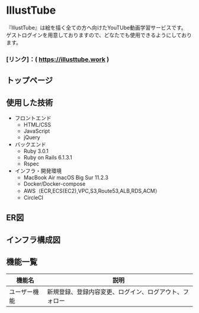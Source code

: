 # IllustTube
『IllustTube』は絵を描く全ての方へ向けたYouTUbe動画学習サービスです。
ゲストログインを用意しておりますので、どなたでも使用できるようにしております。

###  [リンク]：( https://illusttube.work )

## トップページ


## 使用した技術
* フロントエンド
  * HTML/CSS
  * JavaScript
  * jQuery
* バックエンド
  * Ruby 3.0.1
  * Ruby on Rails 6.1.3.1
  * Rspec
* インフラ・開発環境
  * MacBook Air macOS Big Sur 11.2.3
  * Docker/Docker-compose
  * AWS（ECR,ECS(EC2),VPC,S3,Route53,ALB,RDS,ACM）
  * CircleCI

## ER図


## インフラ構成図

## 機能一覧
| 機能名 | 説明 |
| ---- | ---- |
| ユーザー機能 | 新規登録、登録内容変更、ログイン、ログアウト、フォロー |
